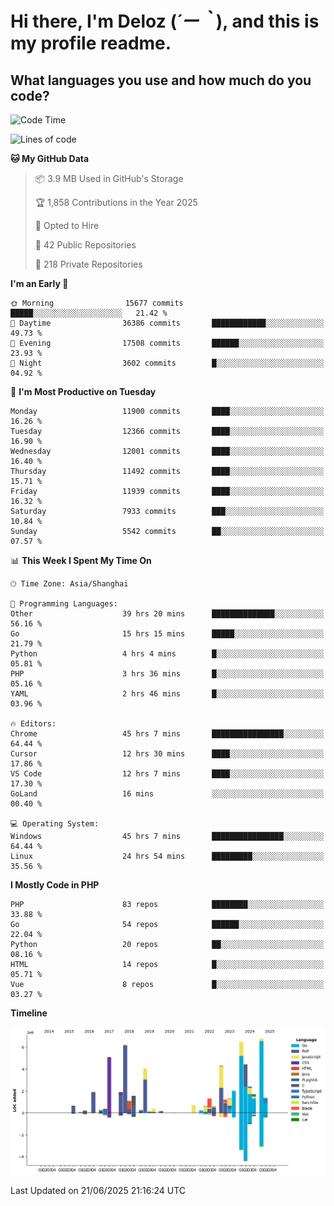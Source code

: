 # **Hi there, I'm Deloz (*´ー｀*), and this is my profile readme.**

## **What languages you use and how much do you code?**

<!--START_SECTION:waka-->
![Code Time](http://img.shields.io/badge/Code%20Time-6%2C724%20hrs%2041%20mins-blue)

![Lines of code](https://img.shields.io/badge/From%20Hello%20World%20I%27ve%20Written-59.9%20million%20lines%20of%20code-blue)

**🐱 My GitHub Data** 

> 📦 3.9 MB Used in GitHub's Storage 
 > 
> 🏆 1,858 Contributions in the Year 2025
 > 
> 💼 Opted to Hire
 > 
> 📜 42 Public Repositories 
 > 
> 🔑 218 Private Repositories 
 > 
**I'm an Early 🐤** 

```text
🌞 Morning                15677 commits       █████░░░░░░░░░░░░░░░░░░░░   21.42 % 
🌆 Daytime                36386 commits       ████████████░░░░░░░░░░░░░   49.73 % 
🌃 Evening                17508 commits       ██████░░░░░░░░░░░░░░░░░░░   23.93 % 
🌙 Night                  3602 commits        █░░░░░░░░░░░░░░░░░░░░░░░░   04.92 % 
```
📅 **I'm Most Productive on Tuesday** 

```text
Monday                   11900 commits       ████░░░░░░░░░░░░░░░░░░░░░   16.26 % 
Tuesday                  12366 commits       ████░░░░░░░░░░░░░░░░░░░░░   16.90 % 
Wednesday                12001 commits       ████░░░░░░░░░░░░░░░░░░░░░   16.40 % 
Thursday                 11492 commits       ████░░░░░░░░░░░░░░░░░░░░░   15.71 % 
Friday                   11939 commits       ████░░░░░░░░░░░░░░░░░░░░░   16.32 % 
Saturday                 7933 commits        ███░░░░░░░░░░░░░░░░░░░░░░   10.84 % 
Sunday                   5542 commits        ██░░░░░░░░░░░░░░░░░░░░░░░   07.57 % 
```


📊 **This Week I Spent My Time On** 

```text
🕑︎ Time Zone: Asia/Shanghai

💬 Programming Languages: 
Other                    39 hrs 20 mins      ██████████████░░░░░░░░░░░   56.16 % 
Go                       15 hrs 15 mins      █████░░░░░░░░░░░░░░░░░░░░   21.79 % 
Python                   4 hrs 4 mins        █░░░░░░░░░░░░░░░░░░░░░░░░   05.81 % 
PHP                      3 hrs 36 mins       █░░░░░░░░░░░░░░░░░░░░░░░░   05.16 % 
YAML                     2 hrs 46 mins       █░░░░░░░░░░░░░░░░░░░░░░░░   03.96 % 

🔥 Editors: 
Chrome                   45 hrs 7 mins       ████████████████░░░░░░░░░   64.44 % 
Cursor                   12 hrs 30 mins      ████░░░░░░░░░░░░░░░░░░░░░   17.86 % 
VS Code                  12 hrs 7 mins       ████░░░░░░░░░░░░░░░░░░░░░   17.30 % 
GoLand                   16 mins             ░░░░░░░░░░░░░░░░░░░░░░░░░   00.40 % 

💻 Operating System: 
Windows                  45 hrs 7 mins       ████████████████░░░░░░░░░   64.44 % 
Linux                    24 hrs 54 mins      █████████░░░░░░░░░░░░░░░░   35.56 % 
```

**I Mostly Code in PHP** 

```text
PHP                      83 repos            ████████░░░░░░░░░░░░░░░░░   33.88 % 
Go                       54 repos            ██████░░░░░░░░░░░░░░░░░░░   22.04 % 
Python                   20 repos            ██░░░░░░░░░░░░░░░░░░░░░░░   08.16 % 
HTML                     14 repos            █░░░░░░░░░░░░░░░░░░░░░░░░   05.71 % 
Vue                      8 repos             █░░░░░░░░░░░░░░░░░░░░░░░░   03.27 % 
```



**Timeline**

![Lines of Code chart](https://raw.githubusercontent.com/deloz/deloz/main/assets/bar_graph.png)


 Last Updated on 21/06/2025 21:16:24 UTC
<!--END_SECTION:waka-->
